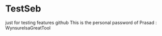 # TestSeb
just for testing features github 
This is the personal password of Prasad : 
WynsureIsaGreatTool
